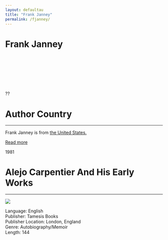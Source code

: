 ```yaml
---
layout: defaultau
title: "Frank Janney"
permalink: /fjanney/
---
```

<!-- partial:index.partial.html -->
<div class="content">
    <h1>Frank Janney</h1>
    <div class="quote">
        <div><img src="" class="logo"></div>
    </div>
    <div class="timeline">
        <div style="padding-bottom:100px;"></div>
        <div class="block">
            <div class="date right"><p class="right"> ?? </p></div>
            <div class="dot"></div>
            <div class="left first">
            <div class="author_country">
                <h1>Author Country</h1><hr>
            <div class="aclocation"> <p>Frank Janney is from <a href="http://localhost:4000/3">the United States.</a></p></div>
              <div class="acreadmore">   <a href="NA" target="_blank">Read more</a> </div>
            </div>
            </div>
        </div>
        <div class="block">
            <div class="date left"><p class="left">1981</p></div>
            <div class="dot"></div>
            <div class="right">
                <h1>Alejo Carpentier And His Early Works</h1><hr>
                <p><img src="https://m.media-amazon.com/images/I/5136xP0Vy6L._SX329_BO1,204,203,200_.jpg"></p>
                <p>
                Language: English<br>
                Publisher: Tamesis Books<br>
                Publisher Location: London, England<br>
                Genre: Autobiography/Memoir<br>
                Length: 144<br>
                </p>
            </div>
        </div>

